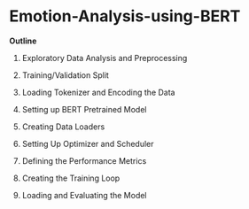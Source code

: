 # Emotion-Analysis-using-BERT

<b> Outline </b>

1. Exploratory Data Analysis and Preprocessing

2. Training/Validation Split

3. Loading Tokenizer and Encoding the Data

4. Setting up BERT Pretrained Model

5. Creating Data Loaders

6. Setting Up Optimizer and Scheduler

7. Defining the Performance Metrics

8. Creating the Training Loop

9. Loading and Evaluating the Model
